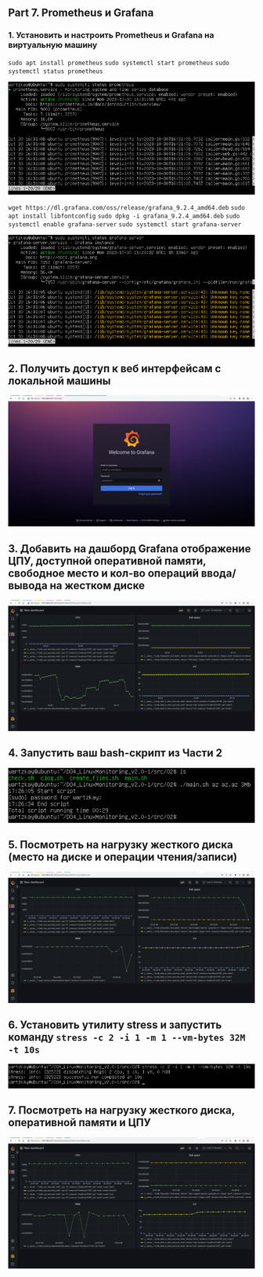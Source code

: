 ## Part 7. Prometheus и Grafana

### 1. Установить и настроить Prometheus и Grafana на виртуальную машину

``sudo apt install prometheus``
``sudo systemctl start prometheus``
``sudo systemctl status prometheus``

![image](./imgs/1.1.png)

``wget https://dl.grafana.com/oss/release/grafana_9.2.4_amd64.deb``
``sudo apt install libfontconfig``
``sudo dpkg -i grafana_9.2.4_amd64.deb``
``sudo systemctl enable grafana-server``
``sudo systemctl start grafana-server``

![image](./imgs/1.2.png)

## 2. Получить доступ к веб интерфейсам с локальной машины 

![image](./imgs/2.1.png)

## 3. Добавить на дашборд Grafana отображение ЦПУ, доступной оперативной памяти, свободное место и кол-во операций ввода/вывода на жестком диске 

![image](./imgs/3.1.png)

## 4. Запустить ваш bash-скрипт из Части 2

![image](./imgs/4.1.png)

## 5. Посмотреть на нагрузку жесткого диска (место на диске и операции чтения/записи)

![image](./imgs/5.1.png)

## 6. Установить утилиту stress и запустить команду ``stress -c 2 -i 1 -m 1 --vm-bytes 32M -t 10s``

![image](./imgs/6.1.png)

## 7. Посмотреть на нагрузку жесткого диска, оперативной памяти и ЦПУ

![image](./imgs/7.1.png)

